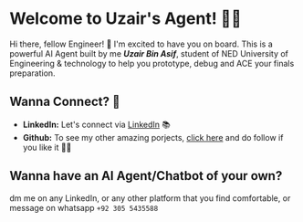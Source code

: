 # Welcome to Uzair's Agent! 🚀🤖

Hi there, fellow Engineer! 👋 I'm excited to have you on board. This is a powerful AI Agent built by me ***Uzair Bin Asif***, student of NED University of Engineering & technology to help you prototype, debug and ACE your finals preparation.

## Wanna Connect? 🔗

- **LinkedIn:** Let's connect via [LinkedIn](https://www.linkedin.com/in/uzair-bin-asif-a6782529a/) 📚
- **Github:** To see my other amazing porjects, [click here](https://discord.gg/k73SQ3FyUh) and do follow if you like it 💬😊

## Wanna have an AI Agent/Chatbot of your own?

dm me on any LinkedIn, or any other platform that you find comfortable, or message on whatsapp `+92 305 5435588`